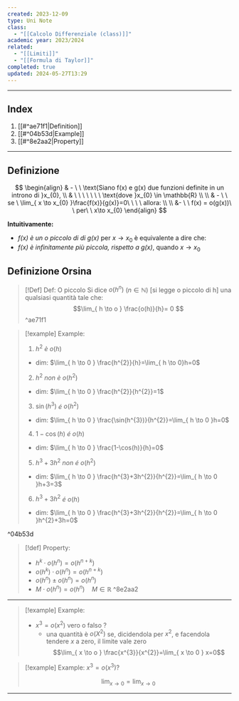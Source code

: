 ```yaml
---
created: 2023-12-09
type: Uni Note
class:
  - "[[Calcolo Differenziale (class)]]"
academic year: 2023/2024
related:
  - "[[Limiti]]"
  - "[[Formula di Taylor]]"
completed: true
updated: 2024-05-27T13:29
---
```

---
## Index
1. [[#^ae71f1|Definition]]
2. [[#^04b53d|Example]]
3. [[#^8e2aa2|Property]]

---
## Definizione

$$
\begin{align}
& - \ \ \text{Siano f(x) e g(x) due funzioni definite in un introno di }x_{0}, \\ 
& \ \ \ \ \ \  \ \text{dove }x_{0} \in \mathbb{R} \\ \\
& - \ \ se \ \lim_{ x \to x_{0} }\frac{f(x)}{g(x)}=0\ \ \ \ allora: \\ \\
&- \ \ f(x) = o(g(x))\ \ per\ \ x\to x_{0}  
\end{align}
$$

**Intuitivamente:**
- *f(x) è un o piccolo di di g(x)*  per $x\to x_{0}$ è equivalente a dire che:
- *f(x) è infinitamente più piccola, rispetto a g(x)*, quando $x\to x_{0}$


## Definizione Orsina

>[!Def] Def: O piccolo 
> Si dice $o(h^n)$ ($n\in\mathbb{N}$) \[si legge o piccolo di h\] una qualsiasi quantità tale che:
> $$\lim_{ h \to o } \frac{o(h)}{h}= 0 $$
^ae71f1

>[!example] Example:
>1. $h^{2}$ *è* $o(h)$
>	- dim: $\lim_{ h \to 0 } \frac{h^{2}}{h}=\lim_{ h \to 0}h=0$
>2. $h^{2}$ *non è* $o(h^{2})$
>	- dim: $\lim_{ h \to 0 } \frac{h^{2}}{h^{2}}=1$
>3. $\sin(h^{3})$ *é* $o(h^{2})$
>	- dim: $\lim_{ h \to 0 } \frac{\sin(h^{3})}{h^{2}}=\lim_{ h \to 0 }h=0$
>4. $1-\cos(h)$ *é* $o(h)$
>	- dim: $\lim_{ h \to 0 } \frac{1-\cos(h)}{h}=0$
>5. $h^{3}+3h^{2}$ *non é* $o(h^{2})$
>	- dim: $\lim_{ h \to 0 } \frac{h^{3}+3h^{2}}{h^{2}}=\lim_{ h \to 0 }h+3=3$
>6. $h^{3}+3h^{2}$ *é* $o(h)$
>	- dim: $\lim_{ h \to 0 } \frac{h^{3}+3h^{2}}{h^{2}}=\lim_{ h \to 0 }h^{2}+3h=0$
>	 
^04b53d

>[!def] Property:
>- $h^{k}\cdot o(h^{n})=o(h^{n+k})$
>- $o(h^{k})\cdot o(h^{n})=o(h^{n+k})$
>- $o(h^{n})\pm o(h^{n})=o(h^{n})$
>- $M\cdot o(h^{n})=o(h^{n})\ \ \ \ M\in\mathbb{R}$
^8e2aa2

---

>[!example] Example:
>- $x^{3}=o(x^{2})$ vero o falso ?
>	- una quantità è $o(X^{2})$ se, dicidendola per $x^{2}$, e facendola tendere
>	$x$ a zero, il limite vale zero
>	$$\lim_{ x \to o } \frac{x^{3}}{x^{2}}=\lim_{ x \to 0 } x=0$$

>[!example] Example:
>$x^{3}=o(x^{3})?$
>
>$$
>\lim_{ x \to 0 } =\lim_{ x \to 0 }
>$$ 

---